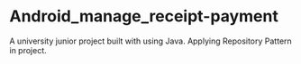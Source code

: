 # Android_manage_receipt-payment

A university junior project built with using Java.
Applying Repository Pattern in project.
